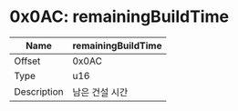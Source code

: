 # 0x0AC: remainingBuildTime

| Name | remainingBuildTime |
| ----| ------------ |
| Offset | 0x0AC |
| Type | u16 |
| Description | 남은 건설 시간 |<br>


